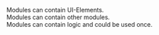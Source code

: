 Modules can contain UI-Elements.<br>
Modules can contain other modules.<br>
Modules can contain logic and could be used once.
